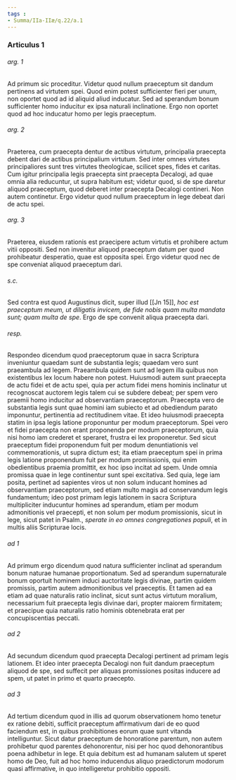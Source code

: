 ```yaml
---
tags : 
- Summa/IIa-IIæ/q.22/a.1
---
```


### Articulus 1

###### arg. 1
Ad primum sic proceditur. Videtur quod nullum praeceptum sit dandum pertinens ad virtutem spei. Quod enim potest sufficienter fieri per unum, non oportet quod ad id aliquid aliud inducatur. Sed ad sperandum bonum sufficienter homo inducitur ex ipsa naturali inclinatione. Ergo non oportet quod ad hoc inducatur homo per legis praeceptum.

###### arg. 2
Praeterea, cum praecepta dentur de actibus virtutum, principalia praecepta debent dari de actibus principalium virtutum. Sed inter omnes virtutes principaliores sunt tres virtutes theologicae, scilicet spes, fides et caritas. Cum igitur principalia legis praecepta sint praecepta Decalogi, ad quae omnia alia reducuntur, ut supra habitum est; videtur quod, si de spe daretur aliquod praeceptum, quod deberet inter praecepta Decalogi contineri. Non autem continetur. Ergo videtur quod nullum praeceptum in lege debeat dari de actu spei.

###### arg. 3
Praeterea, eiusdem rationis est praecipere actum virtutis et prohibere actum vitii oppositi. Sed non invenitur aliquod praeceptum datum per quod prohibeatur desperatio, quae est opposita spei. Ergo videtur quod nec de spe conveniat aliquod praeceptum dari.

###### s.c.
Sed contra est quod Augustinus dicit, super illud [[Jn 15]], *hoc est praeceptum meum, ut diligatis invicem, de fide nobis quam multa mandata sunt; quam multa de spe*. Ergo de spe convenit aliqua praecepta dari.

###### resp.
Respondeo dicendum quod praeceptorum quae in sacra Scriptura inveniuntur quaedam sunt de substantia legis; quaedam vero sunt praeambula ad legem. Praeambula quidem sunt ad legem illa quibus non existentibus lex locum habere non potest. Huiusmodi autem sunt praecepta de actu fidei et de actu spei, quia per actum fidei mens hominis inclinatur ut recognoscat auctorem legis talem cui se subdere debeat; per spem vero praemii homo inducitur ad observantiam praeceptorum. Praecepta vero de substantia legis sunt quae homini iam subiecto et ad obediendum parato imponuntur, pertinentia ad rectitudinem vitae. Et ideo huiusmodi praecepta statim in ipsa legis latione proponuntur per modum praeceptorum. Spei vero et fidei praecepta non erant proponenda per modum praeceptorum, quia nisi homo iam crederet et speraret, frustra ei lex proponeretur. Sed sicut praeceptum fidei proponendum fuit per modum denuntiationis vel commemorationis, ut supra dictum est; ita etiam praeceptum spei in prima legis latione proponendum fuit per modum promissionis, qui enim obedientibus praemia promittit, ex hoc ipso incitat ad spem. Unde omnia promissa quae in lege continentur sunt spei excitativa. Sed quia, lege iam posita, pertinet ad sapientes viros ut non solum inducant homines ad observantiam praeceptorum, sed etiam multo magis ad conservandum legis fundamentum; ideo post primam legis lationem in sacra Scriptura multipliciter inducuntur homines ad sperandum, etiam per modum admonitionis vel praecepti, et non solum per modum promissionis, sicut in lege, sicut patet in Psalm., *sperate in eo omnes congregationes populi*, et in multis aliis Scripturae locis.

###### ad 1
Ad primum ergo dicendum quod natura sufficienter inclinat ad sperandum bonum naturae humanae proportionatum. Sed ad sperandum supernaturale bonum oportuit hominem induci auctoritate legis divinae, partim quidem promissis, partim autem admonitionibus vel praeceptis. Et tamen ad ea etiam ad quae naturalis ratio inclinat, sicut sunt actus virtutum moralium, necessarium fuit praecepta legis divinae dari, propter maiorem firmitatem; et praecipue quia naturalis ratio hominis obtenebrata erat per concupiscentias peccati.

###### ad 2
Ad secundum dicendum quod praecepta Decalogi pertinent ad primam legis lationem. Et ideo inter praecepta Decalogi non fuit dandum praeceptum aliquod de spe, sed suffecit per aliquas promissiones positas inducere ad spem, ut patet in primo et quarto praecepto.

###### ad 3
Ad tertium dicendum quod in illis ad quorum observationem homo tenetur ex ratione debiti, sufficit praeceptum affirmativum dari de eo quod faciendum est, in quibus prohibitiones eorum quae sunt vitanda intelliguntur. Sicut datur praeceptum de honoratione parentum, non autem prohibetur quod parentes dehonorentur, nisi per hoc quod dehonorantibus poena adhibetur in lege. Et quia debitum est ad humanam salutem ut speret homo de Deo, fuit ad hoc homo inducendus aliquo praedictorum modorum quasi affirmative, in quo intelligeretur prohibitio oppositi.

